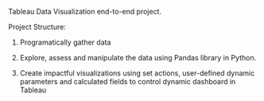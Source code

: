 Tableau Data Visualization end-to-end project.

Project Structure:

1. Programatically gather data
   
2. Explore, assess and manipulate the data using Pandas library in Python.
   
3. Create impactful visualizations using set actions, user-defined dynamic parameters and calculated fields to control dynamic dashboard in Tableau
